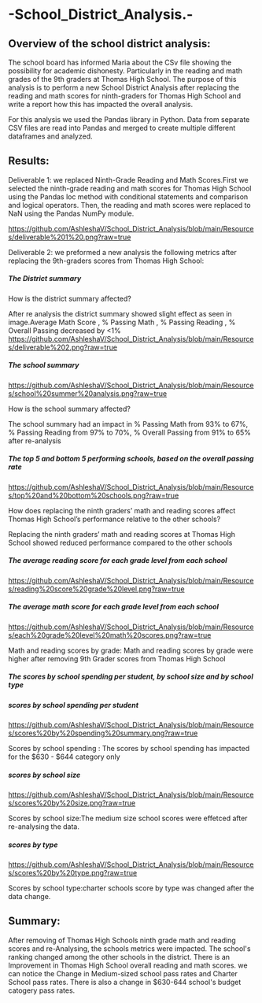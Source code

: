# -School_District_Analysis.-
## Overview of the school district analysis:
The school board has informed Maria about the CSv file showing the possibility for academic dishonesty. Particularly in the reading and math grades of the 9th graders at Thomas High School. The purpose of this analysis is to perform a new School District Analysis after replacing the reading and math scores for ninth-graders for Thomas High School and write a report how this has impacted the overall analysis.

For this analysis we used the Pandas library in Python. Data from separate CSV files are read into Pandas and merged to create multiple different dataframes and analyzed.


## Results:
Deliverable 1: we replaced Ninth-Grade Reading and Math Scores.First we selected the ninth-grade reading and math scores for Thomas High School using the Pandas loc method with conditional statements and comparison and logical operators. Then, the reading and math scores were replaced to NaN using the Pandas NumPy module.

https://github.com/AshleshaV/School_District_Analysis/blob/main/Resources/deliverable%201%20.png?raw=true




Deliverable 2:
we preformed a new analysis the following metrics after replacing the 9th-graders scores from Thomas High School:

##### The District summary


How is the district summary affected?

After re analysis the district summary showed slight effect as seen in image.Average Math Score , % Passing Math , % Passing Reading , % Overall Passing decreased by <1%
https://github.com/AshleshaV/School_District_Analysis/blob/main/Resources/deliverable%202.png?raw=true



##### The school summary


https://github.com/AshleshaV/School_District_Analysis/blob/main/Resources/school%20summer%20analysis.png?raw=true

How is the school summary affected?

The school summary had an impact in % Passing Math from 93% to 67%, % Passing Reading from 97% to 70%, % Overall Passing from 91% to 65% after re-analysis


##### The top 5 and bottom 5 performing schools, based on the overall passing rate


https://github.com/AshleshaV/School_District_Analysis/blob/main/Resources/top%20and%20bottom%20schools.png?raw=true

How does replacing the ninth graders’ math and reading scores affect Thomas High School’s performance relative to the other schools?

Replacing the ninth graders’ math and reading scores at Thomas High School showed reduced performance compared to the other schools

##### The average reading score for each grade level from each school

https://github.com/AshleshaV/School_District_Analysis/blob/main/Resources/reading%20score%20grade%20level.png?raw=true



##### The average math score for each grade level from each school

https://github.com/AshleshaV/School_District_Analysis/blob/main/Resources/each%20grade%20level%20math%20scores.png?raw=true

Math and reading scores by grade: Math and reading scores by grade were higher after removing 9th Grader scores from Thomas High School

##### The scores by school spending per student, by school size and by school type
##### scores by school spending per student

https://github.com/AshleshaV/School_District_Analysis/blob/main/Resources/scores%20by%20spending%20summary.png?raw=true

Scores by school spending : The scores by school spending  has impacted for the $630 - $644 category only



##### scores by school size

https://github.com/AshleshaV/School_District_Analysis/blob/main/Resources/scores%20by%20size.png?raw=true

Scores by school size:The medium size school scores were effetced after re-analysing the data.


##### scores by type

https://github.com/AshleshaV/School_District_Analysis/blob/main/Resources/scores%20by%20type.png?raw=true

Scores by school type:charter schools score by type was changed after the data change.


## Summary:



After removing of Thomas High Schools ninth grade math and reading scores and re-Analysing, the schools metrics were impacted.
The school's ranking changed among the other schools in the district.
There is an Improvement in Thomas High School overall reading and math scores.
we can notice the Change in Medium-sized school pass rates and Charter School pass rates.
There is also a change in  $630-644 school's budget catogery pass rates.
